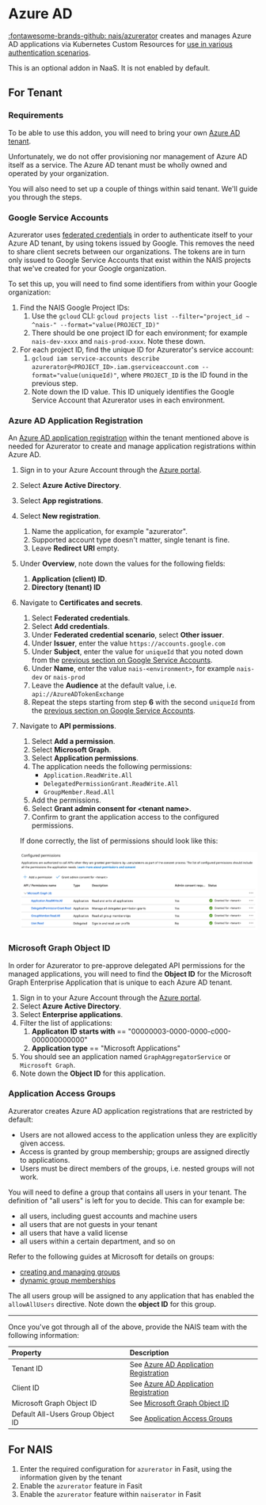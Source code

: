 # Azure AD

[:fontawesome-brands-github: nais/azurerator](https://github.com/nais/azurerator) creates and manages Azure AD applications via Kubernetes Custom Resources for [use in various authentication scenarios](https://doc.nais.io/security/auth/azure-ad/).

This is an optional addon in NaaS. It is not enabled by default.

## For Tenant

### Requirements

To be able to use this addon, you will need to bring your own [Azure AD tenant](https://learn.microsoft.com/en-us/azure/active-directory/fundamentals/active-directory-whatis).

Unfortunately, we do not offer provisioning nor management of Azure AD itself as a service.
The Azure AD tenant must be wholly owned and operated by your organization.

You will also need to set up a couple of things within said tenant. We'll guide you through the steps.

### Google Service Accounts

Azurerator uses [federated credentials](https://learn.microsoft.com/en-us/graph/api/resources/federatedidentitycredentials-overview?view=graph-rest-1.0)
in order to authenticate itself to your Azure AD tenant, by using tokens issued by Google. 
This removes the need to share client secrets between our organizations.
The tokens are in turn only issued to Google Service Accounts that exist within the NAIS projects that we've created for your Google organization.

To set this up, you will need to find some identifiers from within your Google organization:

1. Find the NAIS Google Project IDs:
    1. Use the `gcloud` CLI: `gcloud projects list --filter="project_id ~ ^nais-" --format="value(PROJECT_ID)"`
    2. There should be one project ID for each environment; for example `nais-dev-xxxx` and `nais-prod-xxxx`. Note these down.
2. For each project ID, find the unique ID for Azurerator's service account:
    1. `gcloud iam service-accounts describe azurerator@<PROJECT_ID>.iam.gserviceaccount.com --format="value(uniqueId)"`, where `PROJECT_ID` is the ID found in the previous step.
    2. Note down the ID value. This ID uniquely identifies the Google Service Account that Azurerator uses in each environment.

### Azure AD Application Registration

An [Azure AD application registration](https://learn.microsoft.com/en-us/azure/active-directory/develop/app-objects-and-service-principals)
within the tenant mentioned above is needed for Azurerator to create and manage application registrations within Azure AD.

1. Sign in to your Azure Account through the [Azure portal](https://portal.azure.com/).
2. Select **Azure Active Directory**.
3. Select **App registrations**.
4. Select **New registration**.
    1. Name the application, for example "azurerator".
    2. Supported account type doesn't matter, single tenant is fine. 
    3. Leave **Redirect URI** empty.
5. Under **Overview**, note down the values for the following fields:
    1. **Application (client) ID**.
    2. **Directory (tenant) ID**
6. Navigate to **Certificates and secrets**.
    1. Select **Federated credentials**.
    2. Select **Add credentials**.
    3. Under **Federated credential scenario**, select **Other issuer**.
    4. Under **Issuer**, enter the value `https://accounts.google.com`
    5. Under **Subject**, enter the value for `uniqueId` that you noted down from the [previous section on Google Service Accounts](#google-service-accounts).
    6. Under **Name**, enter the value `nais-<environment>`, for example `nais-dev` or `nais-prod`
    7. Leave the **Audience** at the default value, i.e. `api://AzureADTokenExchange`
    8. Repeat the steps starting from step **6** with the second `uniqueId` from the [previous section on Google Service Accounts](#google-service-accounts).
7. Navigate to **API permissions**.
    1. Select **Add a permission**.
    2. Select **Microsoft Graph**.
    3. Select **Application permissions**.
    4. The application needs the following permissions:
        - `Application.ReadWrite.All`
        - `DelegatedPermissionGrant.ReadWrite.All`
        - `GroupMember.Read.All`
    5. Add the permissions.
    6. Select **Grant admin consent for &lt;tenant name&gt;**.
    7. Confirm to grant the application access to the configured permissions.

    If done correctly, the list of permissions should look like this:

    ![The list of configured permissions for the Application registration in Azure AD. The permissions Application.ReadWrite.All, DelegatedPermissionGrant.ReadWrite.All and Group.Read.All for the Microsoft Graph API are all added as Application permissions. Admin consent has been granted to all of the permissions.](../../../assets/azure-ad-permissions-setup.png)

### Microsoft Graph Object ID

In order for Azurerator to pre-approve delegated API permissions for the managed applications,
you will need to find the **Object ID** for the Microsoft Graph Enterprise Application that is unique to each Azure AD tenant.

1. Sign in to your Azure Account through the [Azure portal](https://portal.azure.com/).
2. Select **Azure Active Directory**.
3. Select **Enterprise applications**.
4. Filter the list of applications:
    1. **Applicaton ID starts with** == "00000003-0000-0000-c000-000000000000"
    2. **Application type** == "Microsoft Applications"
5. You should see an application named `GraphAggregatorService` or `Microsoft Graph`.
6. Note down the **Object ID** for this application.

### Application Access Groups

Azurerator creates Azure AD application registrations that are restricted by default:

- Users are not allowed access to the application unless they are explicitly given access.
- Access is granted by group membership; groups are assigned directly to applications.
- Users must be direct members of the groups, i.e. nested groups will not work.

You will need to define a group that contains all users in your tenant. 
The definition of "all users" is left for you to decide. This can for example be:

- all users, including guest accounts and machine users
- all users that are not guests in your tenant
- all users that have a valid license
- all users within a certain department, and so on

Refer to the following guides at Microsoft for details on groups:

- [creating and managing groups](https://learn.microsoft.com/en-gb/azure/active-directory/fundamentals/how-to-manage-groups) 
- [dynamic group memberships](https://learn.microsoft.com/en-gb/azure/active-directory/enterprise-users/groups-dynamic-membership)

The all users group will be assigned to any application that has enabled the `allowAllUsers` directive. 
Note down the **object ID** for this group.

---

Once you've got through all of the above, provide the NAIS team with the following information:

| Property                          | Description                                                                 |
|:----------------------------------|:----------------------------------------------------------------------------|
| Tenant ID                         | See [Azure AD Application Registration](#azure-ad-application-registration) |
| Client ID                         | See [Azure AD Application Registration](#azure-ad-application-registration) |
| Microsoft Graph Object ID         | See [Microsoft Graph Object ID](#microsoft-graph-object-id)                 |
| Default All-Users Group Object ID | See [Application Access Groups](#application-access-groups)                 |

## For NAIS

1. Enter the required configuration for `azurerator` in Fasit, using the information given by the tenant
2. Enable the `azurerator` feature in Fasit
3. Enable the `azurerator` feature within `naiserator` in Fasit
